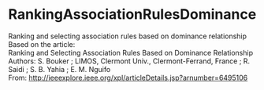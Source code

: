 # RankingAssociationRulesDominance
Ranking and selecting association rules based on dominance relationship
Based on the article:<br/>
  Ranking and Selecting Association Rules Based on Dominance Relationship<br/>
  Authors: S. Bouker ; LIMOS, Clermont Univ., Clermont-Ferrand, France ; R. Saidi ; S. B. Yahia ; E. M. Nguifo<br/>
  From: http://ieeexplore.ieee.org/xpl/articleDetails.jsp?arnumber=6495106<br/>
